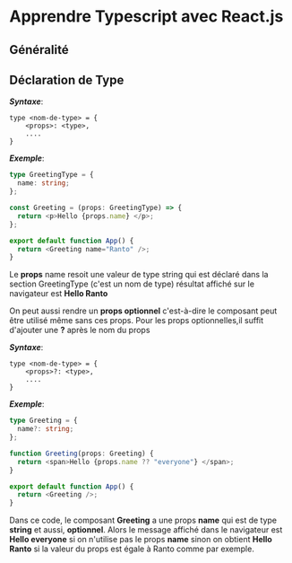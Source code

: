 # Apprendre Typescript avec React.js

## Généralité

## Déclaration de Type

**_Syntaxe_**:

```raw
type <nom-de-type> = {
    <props>: <type>,
    ....
}
```

**_Exemple_**:

```ts
type GreetingType = {
  name: string;
};

const Greeting = (props: GreetingType) => {
  return <p>Hello {props.name} </p>;
};

export default function App() {
  return <Greeting name="Ranto" />;
}
```

Le **props** name resoit une valeur de type string qui est déclaré dans la section GreetingType (c'est un nom de type) résultat affiché sur le navigateur est **Hello Ranto**

On peut aussi rendre un **props optionnel** c'est-à-dire le composant peut être utilisé même sans ces props. Pour les props optionnelles,il suffit d'ajouter une **?** après le nom du props

**_Syntaxe_**:

```raw
type <nom-de-type> = {
    <props>?: <type>,
    ....
}
```

**_Exemple_**:

```ts
type Greeting = {
  name?: string;
};

function Greeting(props: Greeting) {
  return <span>Hello {props.name ?? "everyone"} </span>;
}

export default function App() {
  return <Greeting />;
}
```

Dans ce code, le composant **Greeting** a une props **name** qui est de type **string** et aussi, **optionnel**. Alors le message affiché dans le navigateur est **Hello everyone** si on n'utilise pas le props **name** sinon on obtient **Hello Ranto** si la valeur du props est égale à Ranto comme par exemple.
